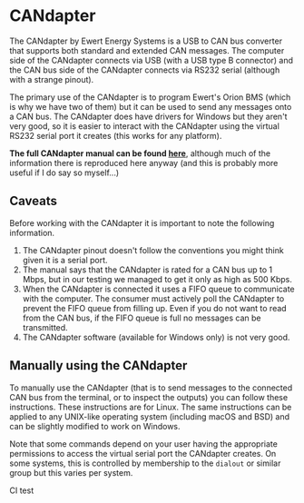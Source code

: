 # CANdapter

The CANdapter by Ewert Energy Systems is a USB to CAN bus converter that supports both standard and extended CAN messages. The computer side of the CANdapter connects via USB (with a USB type B connector) and the CAN bus side of the CANdapter connects via RS232 serial (although with a strange pinout).

The primary use of the CANdapter is to program Ewert's Orion BMS (which is why we have two of them) but it can be used to send any messages onto a CAN bus. The CANdapter does have drivers for Windows but they aren't very good, so it is easier to interact with the CANdapter using the virtual RS232 serial port it creates (this works for any platform).

**The full CANdapter manual can be found [here](https://www.ewertenergy.com/products/candapter/downloads/candapter_manual.pdf)**, although much of the information there is reproduced here anyway (and this is probably more useful if I do say so myself...)

## Caveats

Before working with the CANdapter it is important to note the following information.

1. The CANdapter pinout doesn't follow the conventions you might think given it is a serial port.
2. The manual says that the CANdapter is rated for a CAN bus up to 1 Mbps, but in our testing we managed to get it only as high as 500 Kbps.
3. When the CANdapter is connected it uses a FIFO queue to communicate with the computer. The consumer must actively poll the CANdapter to prevent the FIFO queue from filling up. Even if you do not want to read from the CAN bus, if the FIFO queue is full no messages can be transmitted.
4. The CANdapter software (available for Windows only) is not very good.

## Manually using the CANdapter

To manually use the CANdapter (that is to send messages to the connected CAN bus from the terminal, or to inspect the outputs) you can follow these instructions. These instructions are for Linux. The same instructions can be applied to any UNIX-like operating system (including macOS and BSD) and can be slightly modified to work on Windows.

Note that some commands depend on your user having the appropriate permissions to access the virtual serial port the CANdapter creates. On some systems, this is controlled by membership to the `dialout` or similar group but this varies per system.

CI test
